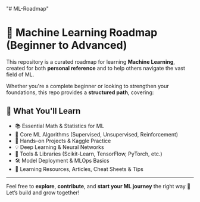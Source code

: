 "# ML-Roadmap" 

# 📘 Machine Learning Roadmap (Beginner to Advanced)

This repository is a curated roadmap for learning **Machine Learning**, created for both **personal reference** and to help others navigate the vast field of ML.

Whether you're a complete beginner or looking to strengthen your foundations, this repo provides a **structured path**, covering:

## 📌 What You'll Learn

- 📚 Essential Math & Statistics for ML  
- 🧠 Core ML Algorithms (Supervised, Unsupervised, Reinforcement)  
- 🧪 Hands-on Projects & Kaggle Practice  
- 💡 Deep Learning & Neural Networks  
- 🧰 Tools & Libraries (Scikit-Learn, TensorFlow, PyTorch, etc.)  
- 🛠️ Model Deployment & MLOps Basics  
- 🧭 Learning Resources, Articles, Cheat Sheets & Tips

---

Feel free to **explore**, **contribute**, and **start your ML journey** the right way 🚀  
Let’s build and grow together!


